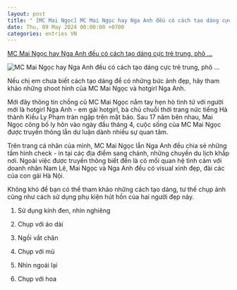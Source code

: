 ```yaml
---
layout: post
title: " [MC Mai Ngọc] MC Mai Ngọc hay Nga Anh đều có cách tạo dáng cực trẻ trung, phô ..."
date: Thu, 09 May 2024 00:00:00 +0700
categories: entries VN
---
```

[MC Mai Ngọc hay Nga Anh đều có cách tạo dáng cực trẻ trung, phô ...](https://afamily.vn/mc-mai-ngoc-va-nga-anh-deu-co-cach-tao-dang-cuc-thanh-lich-chuan-con-gai-ha-thanh-chi-em-hoc-ngay-de-co-nhung-shot-hinh-ung-y-20240508171357205.chn)

![MC Mai Ngọc hay Nga Anh đều có cách tạo dáng cực trẻ trung, phô ...](https://afamilycdn.com/zoom/600_315/150157425591193600/2024/5/8/d724cc49-9088-4e9a-ae91-ba3d086cb897-1715161340784853146453-11-0-430-800-crop-17151613514841221325394.png)

Nếu chị em chưa biết cách tạo dáng để có những bức ảnh đẹp, hãy tham khảo những shoot hình của MC Mai Ngọc và hotgirl Nga Anh.

Mới đây thông tin chồng cũ MC Mai Ngọc nắm tay hẹn hò tình tứ với người mới là hotgirl Nga Anh - em gái hotgirl, bà chủ chuỗi thời trang nức tiếng Hà thành Kiều Ly Phạm tràn ngập trên mặt báo. Sau 17 năm bên nhau, Mai Ngọc công bố ly hôn vào ngày đầu tháng 4, cuộc sống của MC Mai Ngọc được truyền thông lẫn dư luận dành nhiều sự quan tâm.

Trên trang cá nhân của mình, MC Mai Ngọc lẫn Nga Anh đều chia sẻ những tấm hình check - in tại các địa điểm sang chảnh, những chuyến du lịch khắp nơi. Ngoài việc được truyền thông biết đến là có mối quan hệ tình cảm với doanh nhân Nam Lê, Mai Ngọc và Nga Anh đều có visual xinh đẹp, đài các của con gái Hà Nội.

Không khó để bạn có thể tham khảo những cách tạo dáng, tư thế chụp ảnh cũng như cách sử dụng phụ kiện hút hồn của hai người đẹp này.

1. Sử dụng kính đen, nhìn nghiêng

2. Chụp với áo dài

3. Ngồi vắt chân

4. Chụp với mũ

5. Nhìn ngoái lại

6. Chụp với hoa

